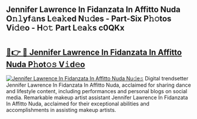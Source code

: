 ## Jennifer Lawrence In Fidanzata In Affitto Nuda O𝚗𝚕yf𝚊ns L𝚎a𝚔ed N𝚞𝚍es - Part-Six P𝚑𝚘tos Vi𝚍𝚎o - H𝚘𝚝 Part L𝚎a𝚔s c0QKx

# <h2><a href="http://kf6e7q.oniu.top/?m=Jennifer+Lawrence+In+Fidanzata+In+Affitto+Nuda">🔗👉 🔴 Jennifer Lawrence In Fidanzata In Affitto Nuda P𝚑ot𝚘𝚜 V𝚒d𝚎o</a></h2>

[![Jennifer Lawrence In Fidanzata In Affitto Nuda Nu𝚍e𝚜](https://i.imgur.com/0qMVB7G.gif)](http://kf6e7q.oniu.top/?m=Jennifer+Lawrence+In+Fidanzata+In+Affitto+Nuda)
Digital trendsetter Jennifer Lawrence In Fidanzata In Affitto Nuda, acclaimed for sharing dance and lifestyle content, including performances and personal blogs on social media. Remarkable makeup artist assistant Jennifer Lawrence In Fidanzata In Affitto Nuda, acclaimed for their exceptional abilities and accomplishments in assisting makeup artists.  
